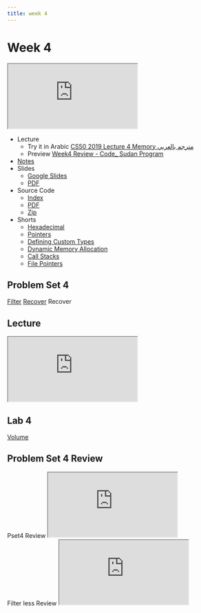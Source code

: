 ```yaml
---
title: week 4
---
```


# Week 4

<iframe src="https://www.youtube.com/embed/NKTfNv2T0FE"></iframe>


- Lecture
  - Try it in Arabic
    [CS50 2019 Lecture 4 Memory مترجم بالعربي](https://www.youtube.com/embed/hI67W_nFjxw)
  - Preview
     [Week4 Review - Code_ Sudan Program](https://www.youtube.com/embed/rNWRKQKPN4U)
- [Notes](https://cs50.harvard.edu/x/2020/notes/4/)
- Slides
  - <a href="https://docs.google.com/presentation/d/16ZAYKGzoSY4PQD8qpw_FMEdx7-R3nxMnn6hrZ-3ydt8/edit#slide=id.g44dfc16ae6_0_0">Google Slides</a>
  - <a href="https://cdn.cs50.net/2020/fall/lectures/4/lecture4.pdf">PDF</a>
- Source Code
  - <a href="https://cdn.cs50.net/2020/fall/lectures/4/src4/">Index</a>
  - <a href="https://cdn.cs50.net/2020/fall/lectures/4/src4.pdf">PDF</a>
  - <a href="https://cdn.cs50.net/2020/fall/lectures/4/src4.zip">Zip</a>
- Shorts
  - <a href="https://www.youtube.com/watch?v=u_atXp-NF6w" savefrom_lm_index="0" savefrom_lm="1">Hexadecimal</a>
  - <a href="https://www.youtube.com/watch?v=XISnO2YhnsY" savefrom_lm_index="0" savefrom_lm="1">Pointers</a>
  - <a href="https://www.youtube.com/watch?v=crxfzK3Oc9M" savefrom_lm_index="0" savefrom_lm="1">Defining Custom Types</a>
  - <a href="https://www.youtube.com/watch?v=xa4ugmMDhiE" savefrom_lm_index="0" savefrom_lm="1">Dynamic Memory Allocation</a>
  - <a href="https://www.youtube.com/watch?v=aCPkszeKRa4" savefrom_lm_index="0" savefrom_lm="1">Call Stacks</a>
  - <a href="https://www.youtube.com/watch?v=bOF-SpEAYgk" savefrom_lm_index="0" savefrom_lm="1">File Pointers</a>
## Problem Set 4

[Filter](https://lab.cs50.io/code-sudan/labs/main/pset4/Filter/)
[Recover](https://lab.cs50.io/code-sudan/labs/main/pset4/Recover/)
Recover

## Lecture

<iframe src="https://www.youtube.com/embed/zXmK1pbFEZQ"></iframe>

## Lab 4

[Volume](https://cs50.harvard.edu/x/2021/labs/4/)

## Problem Set 4 Review 
<div class="box" >Pset4  Review  <iframe src="https://www.youtube.com/embed/t6kxdGiH1Ys"></iframe></div>
<div class="box" >Filter less  Review  <iframe src="https://www.youtube.com/embed/WTKXLRzXIfE"></iframe></div>

